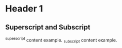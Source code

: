 # Header 1

## Superscript and Subscript
<sup>superscript</sup> content example.
<sub>subscript</sub> content example.

